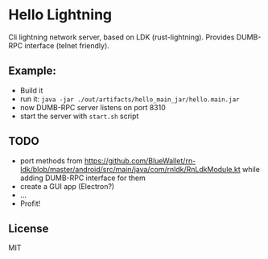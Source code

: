 # Hello Lightning

Cli lightning network server, based on LDK (rust-lightning).
Provides DUMB-RPC interface (telnet friendly).

## Example:

* Build it
* run it: `java -jar ./out/artifacts/hello_main_jar/hello.main.jar`
* now DUMB-RPC server listens on port 8310
* start the server with `start.sh` script


## TODO

* port methods from https://github.com/BlueWallet/rn-ldk/blob/master/android/src/main/java/com/rnldk/RnLdkModule.kt while adding DUMB-RPC interface for them
* create a GUI app (Electron?)
* ...
* Profit!

## License

MIT

